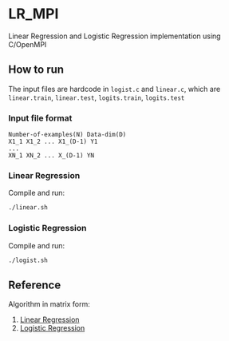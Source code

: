 # LR_MPI
Linear Regression and Logistic Regression implementation using C/OpenMPI

## How to run
The input files are hardcode in `logist.c` and `linear.c`, which are `linear.train`, `linear.test`, `logits.train`, `logits.test`
### Input file format 
```alias
Number-of-examples(N) Data-dim(D)
X1_1 X1_2 ... X1_(D-1) Y1
...
XN_1 XN_2 ... X_(D-1) YN
```
### Linear Regression
Compile and run:
``` bash
./linear.sh
```
### Logistic Regression

Compile and run:
``` bash
./logist.sh
```

## Reference
Algorithm in matrix form:
1. [Linear Regression](https://machinelearningcoban.com/2016/12/28/linearregression/#-nghiem-cho-bai-toan-linear-regression)
2. [Logistic Regression](https://machinelearningcoban.com/2017/01/27/logisticregression/#cong-thuc-cap-nhat-cho-logistic-sigmoid-regression)
 
